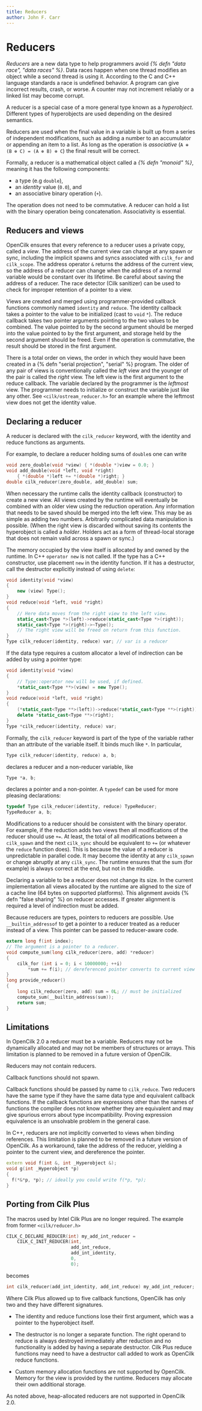 ```yaml
---
title: Reducers
author: John F. Carr
---
```


# Reducers

_Reducers_ are a new data type to help programmers avoid _{% defn
"data race", "data races" %}_.  Data races happen when one thread
modifies an object while a second thread is using it.  According to
the C and C++ language standards a race is undefined behavior.  A
program can give incorrect results, crash, or worse.  A counter may
not increment reliably or a linked list may become corrupt.

A reducer is a special case of a more general type known as a
_hyperobject_.  Different types of hyperobjects are used depending on
the desired semantics.

Reducers are used when the final value in a variable is built up from
a series of independent modifications, such as adding a number to an
accumulator or appending an item to a list.  As long as the operation
is _associative_ (`A ⊕ (B ⊕ C) = (A ⊕ B) ⊕ C`) the final result will
be correct.

Formally, a reducer is a mathematical object called a _{% defn
"monoid" %}_, meaning it has the following components:
* a type (e.g `double`),
* an _identity_ value (`0.0`), and
* an associative binary operation (`+`).

The operation does not need to be commutative.  A reducer can hold a
list with the binary operation being concatenation.  Associativity is
essential.

## Reducers and views

OpenCilk ensures that every reference to a reducer uses a private
copy, called a _view_.  The address of the current view can change at
any spawn or sync, including the implicit spawns and syncs associated
with `cilk_for` and `cilk_scope`.  The address operator `&` returns
the address of the current view, so the address of a reducer can
change when the address of a normal variable would be constant over
its lifetime.  Be careful about saving the address of a reducer.  The
race detector (Cilk sanitizer) can be used to check for improper
retention of a pointer to a view.

Views are created and merged using programmer-provided callback
functions commonly named `identity` and `reduce`.  The identity
callback takes a pointer to the value to be initialized (cast to
`void`&nbsp;`*`).  The reduce callback takes two pointer arguments
pointing to the two values to be combined.  The value pointed to by
the second argument should be merged into the value pointed to by the
first argument, and storage held by the second argument should be
freed.  Even if the operation is commutative, the result should be
stored in the first argument.

There is a total order on views, the order in which they would have
been created in a {% defn "serial projection", "serial" %} program.
The older of any pair of views is conventionally called the _left_
view and the younger of the pair is called the _right_ view.  The left
view is the first argument to the reduce callback.  The variable
declared by the programmer is the _leftmost_ view.  The programmer
needs to initialize or construct the variable just like any other.
See `<cilk/ostream_reducer.h>` for an example where the leftmost view
does not get the identity value.

## Declaring a reducer

A reducer is declared with the `cilk_reducer` keyword, with the
identity and reduce functions as arguments.

For example, to declare a reducer holding sums of `double`s
one can write

```c
void zero_double(void *view) { *(double *)view = 0.0; }
void add_double(void *left, void *right)
    { *(double *)left += *(double *)right; }
double cilk_reducer(zero_double, add_double) sum;
```

When necessary the runtime calls the identity callback (constructor)
to create a new view.  All views created by the runtime will
eventually be combined with an older view using the reduction
operation.  Any information that needs to be saved should be merged
into the left view.  This may be as simple as adding two numbers.
Arbitrarily complicated data manipulation is possible.  (When the
right view is discarded without saving its contents the hyperobject is
called a _holder_.  Holders act as a form of thread-local storage that
does not remain valid across a spawn or sync.)

The memory occupied by the view itself is allocated by and owned by
the runtime.  In C++ `operator new` is not called.  If the type has a
C++ constructor, use placement `new` in the identity function.  If it
has a destructor, call the destructor explicitly instead of using
`delete`:

```cpp
void identity(void *view)
{
    new (view) Type();
}
void reduce(void *left, void *right)
{
    // Here data moves from the right view to the left view.
    static_cast<Type *>(left)->reduce(static_cast<Type *>(right));
    static_cast<Type *>(right)->~Type();
    // The right view will be freed on return from this function.
}
Type cilk_reducer(identity, reduce) var; // var is a reducer
```

If the data type requires a custom allocator a level of indirection
can be added by using a pointer type:

```cpp
void identity(void *view)
{
    // Type::operator new will be used, if defined.
    *static_cast<Type **>(view) = new Type();
}
void reduce(void *left, void *right)
{
    (*static_cast<Type **>(left))->reduce(*static_cast<Type **>(right));
    delete *static_cast<Type **>(right);
}
Type *cilk_reducer(identity, reduce) var;
```

Formally, the `cilk_reducer` keyword is part of the type of the
variable rather than an attribute of the variable itself.  It binds
much like `*`.  In particular,

```c
Type cilk_reducer(identity, reduce) a, b;
```

declares a reducer and a non-reducer variable, like

```c
Type *a, b;
```

declares a pointer and a non-pointer.  A `typedef` can be used
for more pleasing declarations:

```c
typedef Type cilk_reducer(identity, reduce) TypeReducer;
TypeReducer a, b;
```

Modifications to a reducer should be consistent with the binary
operator.  For example, if the reduction adds two views then all
modifications of the reducer should use `+=`.  At least, the total of
all modifications between a `cilk_spawn` and the next `cilk_sync`
should be equivalent to `+=` (or whatever the `reduce` function does).
This is because the value of a reducer is unpredictable in parallel
code.  It may become the identity at any `cilk_spawn` or change
abruptly at any `cilk_sync`.  The runtime ensures that the sum (for
example) is always correct at the end, but not in the middle.

Declaring a variable to be a reducer does not change its size.  In the
current implementation all views allocated by the runtime are aligned
to the size of a cache line (64 bytes on supported platforms).  This
alignment avoids {% defn "false sharing" %} on reducer accesses.  If
greater alignment is required a level of indirection must be added.

Because reducers are types, pointers to reducers are possible.  Use
`__builtin_addressof` to get a pointer to a reducer treated as a
reducer instead of a view.  This pointer can be passed to
reducer-aware code.

```c
extern long f(int index);
// The argument is a pointer to a reducer.
void compute_sum(long cilk_reducer(zero, add) *reducer)
{
    cilk_for (int i = 0; i < 10000000; ++i)
        *sum += f(i); // dereferenced pointer converts to current view
}
long provide_reducer()
{
    long cilk_reducer(zero, add) sum = 0L; // must be initialized
    compute_sum(__builtin_address(sum));
    return sum;
}
```

## Limitations

In OpenCilk 2.0 a reducer must be a variable.  Reducers may not be
dynamically allocated and may not be members of structures or arrays.
This limitation is planned to be removed in a future version of OpenCilk.

Reducers may not contain reducers.

Callback functions should not spawn.

Callback functions should be passed by name to `cilk_reduce`.  Two
reducers have the same type if they have the same data type and
equivalent callback functions.  If the callback functions are
expressions other than the names of functions the compiler does not
know whether they are equivalent and may give spurious errors about
type incompatibility.  Proving expression equivalence is an unsolvable
problem in the general case.

In C++, reducers are not implicitly converted to views when binding
references.  This limitation is planned to be removed in a future
version of OpenCilk.  As a workaround, take the address of the
reducer, yielding a pointer to the current view, and dereference the
pointer.

```cpp
extern void f(int &, int _Hyperobject &);
void g(int _Hyperobject *p)
{
  f(*&*p, *p); // ideally you could write f(*p, *p);
}
```

## Porting from Cilk Plus

The macros used by Intel Cilk Plus are no longer required.
The example from former `<cilk/reducer.h>`

```c
CILK_C_DECLARE_REDUCER(int) my_add_int_reducer =
    CILK_C_INIT_REDUCER(int,
                        add_int_reduce,
                        add_int_identity,
                        0,
                        0);
```

becomes

```c
int cilk_reducer(add_int_identity, add_int_reduce) my_add_int_reducer;
```

Where Cilk Plus allowed up to five callback functions, OpenCilk has
only two and they have different signatures.

* The identity and reduce functions lose their first argument,
which was a pointer to the hyperobject itself.

* The destructor is no longer a separate function.  The right operand
to reduce is always destroyed immediately after reduction and no
functionality is added by having a separate destructor.  Cilk Plus
reduce functions may need to have a destructor call added to work as
OpenCilk reduce functions.

* Custom memory allocation functions are not supported by OpenCilk.
Memory for the view is provided by the runtime.  Reducers may allocate
their own additional storage.

As noted above, heap-allocated reducers are not supported in
OpenCilk 2.0.


